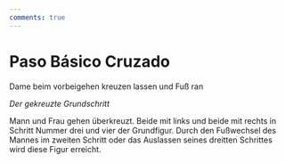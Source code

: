 ```yaml
---
comments: true
---
```

# Paso Básico Cruzado

Dame beim vorbeigehen kreuzen lassen und Fuß ran

*Der gekreuzte Grundschritt*

Mann und Frau gehen überkreuzt. Beide mit links und beide mit rechts in Schritt Nummer drei und vier der Grundfigur. Durch den Fußwechsel des Mannes im zweiten Schritt oder das Auslassen seines dreitten Schrittes wird diese Figur erreicht.
